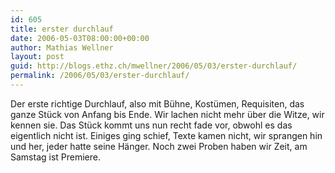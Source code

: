 ```yaml
---
id: 605
title: erster durchlauf
date: 2006-05-03T08:00:00+00:00
author: Mathias Wellner
layout: post
guid: http://blogs.ethz.ch/mwellner/2006/05/03/erster-durchlauf/
permalink: /2006/05/03/erster-durchlauf/
---
```

Der erste richtige Durchlauf, also mit Bühne, Kostümen, Requisiten, das ganze Stück von Anfang bis Ende. Wir lachen nicht mehr über die Witze, wir kennen sie. Das Stück kommt uns nun recht fade vor, obwohl es das eigentlich nicht ist. Einiges ging schief, Texte kamen nicht, wir sprangen hin und her, jeder hatte seine Hänger. Noch zwei Proben haben wir Zeit, am Samstag ist Premiere.